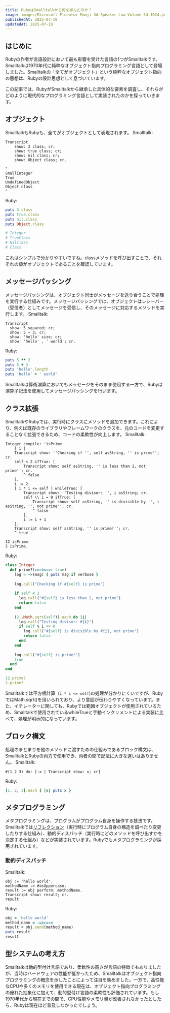 ```yaml
---
title: RubyはSmalltalkから何を学んだのか？
image: images/Microsoft-Fluentui-Emoji-3d-Speaker-Low-Volume-3d.1024.png
publishedAt: 2025-07-19
updatedAt: 2025-07-19
---
```


## はじめに
Rubyの作者が言語設計において最も影響を受けた言語の1つがSmalltalkです。Smalltalkは1970年代に純粋なオブジェクト指向プログラミング言語として登場しました。Smalltalkの「全てがオブジェクト」という純粋なオブジェクト指向の思想は、Rubyの設計思想として息づいています。

この記事では、RubyがSmalltalkから継承した具体的な要素を調査し、それらがどのように現代的なプログラミング言語として実装されたのかを探っていきます。

## オブジェクト
SmalltalkもRubyも、全てがオブジェクトとして表現されます。
Smalltalk:
```smalltalk
Transcript 
    show: 3 class; cr;
    show: true class; cr;
    show: nil class; cr;
    show: Object class; cr.

"
SmallInteger
True
UndefinedObject
Object class
"
```
Ruby:
```ruby
puts 3.class
puts true.class
puts nil.class
puts Object.class

# Integer
# TrueClass
# NilClass
# Class
```
これはシンプルで分かりやすいですね。classメソッドを呼び出すことで、それぞれの値がオブジェクトであることを確認しています。
## メッセージパッシング
メッセージパッシングは、オブジェクト同士がメッセージを送り合うことで処理を実行する仕組みです。メッセージパッシングでは、オブジェクトはレシーバー（受信者）としてメッセージを受信し、そのメッセージに対応するメソッドを実行します。
Smalltalk:
```smalltalk
Transcript
  show: 5 squared; cr;
  show: 5 + 3; cr;
  show: 'hello' size; cr;
  show: 'hello' , ' world'; cr.
```
Ruby:
```ruby
puts 5 ** 2
puts 5 + 3
puts 'hello'.length
puts 'hello' + ' world'
```
Smalltalkは算術演算においてもメッセージをそのまま使用する一方で、Rubyは演算子記法を使用してメッセージパッシングを行います。

## クラス拡張
SmalltalkやRubyでは、実行時にクラスにメソッドを追加できます。これにより、例えば既存のライブラリやフレームワークのクラスを、元のコードを変更することなく拡張できるため、コードの柔軟性が向上します。
Smalltalk:
```smalltalk
Integer compile: 'isPrime
    | i |
    Transcript show: ''Checking if '', self asString, '' is prime''; cr.
    self < 2 ifTrue: [ 
        Transcript show: self asString, '' is less than 2, not prime''; cr.
        ^ false 
    ].
    i := 2.
    [ i * i <= self ] whileTrue: [
        Transcript show: ''Testing divisor: '', i asString; cr.
        self \\ i = 0 ifTrue: [ 
            Transcript show: self asString, '' is divisible by '', i asString, '', not prime''; cr.
            ^ false 
        ].
        i := i + 1
    ].
    Transcript show: self asString, '' is prime!''; cr.
    ^ true'.

12 isPrime.
2 isPrime.
```
Ruby:
```ruby
class Integer
  def prime?(verbose: true)
    log = ->(msg) { puts msg if verbose }
    
    log.call("Checking if #{self} is prime")
    
    if self < 2
      log.call("#{self} is less than 2, not prime")
      return false
    end
    
    (2..Math.sqrt(self)).each do |i|
      log.call("Testing divisor: #{i}")
      if self % i == 0
        log.call("#{self} is divisible by #{i}, not prime")
        return false
      end
    end
    
    log.call("#{self} is prime!")
    true
  end
end

12.prime?
2.prime?
```
Smalltalkでは平方根計算（`i * i <= self`)の処理が分かりにくいですが、RubyではMath.sqrt()を用いられており、より意図が伝わりやすくなっています。また、イテレーターに関しても、Rubyでは範囲オブジェクトが使用されているため、Smalltalkで使用されているwhileTrueと手動インクリメントによる実装に比べて、処理が明示的になっています。
## ブロック構文
処理のまとまりを他のメソッドに渡すための仕組みであるブロック構文は、SmalltalkとRubyの両方で使用でき、両者の間で記法に大きな違いはありません。
Smalltalk:
```smalltalk
#(1 2 3) do: [:x | Transcript show: x; cr]
```
Ruby:
```ruby
[1, 2, 3].each { |x| puts x }
```
## メタプログラミング
メタプログラミングは、プログラムがプログラム自身を操作する技法です。Smalltalkでは[リフレクション](https://e-words.jp/w/%E3%83%AA%E3%83%95%E3%83%AC%E3%82%AF%E3%82%B7%E3%83%A7%E3%83%B3.html)（実行時にプログラム自身の構造を調べたり変更したりする仕組み）、動的ディスパッチ（実行時にどのメソッドを呼び出すかを決定する仕組み）などが実装されています。Rubyでもメタプログラミングが採用されています。
### 動的ディスパッチ
Smalltalk:
```smalltalk
obj := 'hello world'.
methodName := #asUppercase.
result := obj perform: methodName.
Transcript show: result; cr.
result
```
Ruby:
```ruby
obj = 'hello world'
method_name = :upcase
result = obj.send(method_name)
puts result
result
```
## 型システムの考え方
Smalltalkは動的型付け言語であり、柔軟性の高さが言語の特徴でもありましたが、当時はハードウェアの性能が低かったため、Smalltalkはオブジェクト指向プログラミングの概念を示したことによって注目を集めました。一方で、高性能なCPUや多くのメモリを使用できる現在は、オブジェクト指向プログラミングの優れた抽象化に加えて、動的型付け言語の柔軟性も評価されています。もし1970年代から現在までの間で、CPU性能やメモリ量が改善されなかったとしたら、Rubyは現在ほど普及しなかったでしょう。